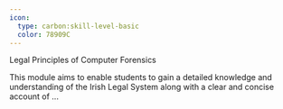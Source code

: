 ```yaml
---
icon:
  type: carbon:skill-level-basic
  color: 78909C
---
```

Legal Principles of Computer Forensics

This module aims to enable students to gain a detailed knowledge and understanding of the Irish Legal System along with a clear and concise account of ... 

